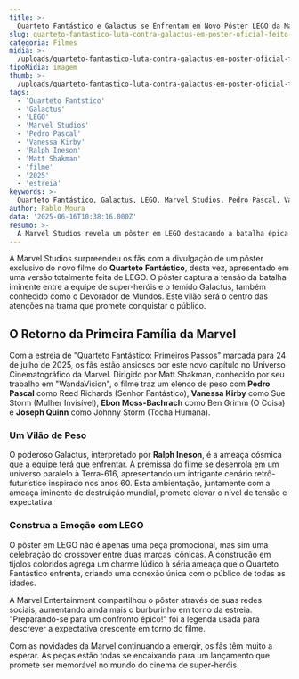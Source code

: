 ```yaml
---
title: >-
  Quarteto Fantástico e Galactus se Enfrentam em Novo Pôster LEGO da Marvel
slug: quarteto-fantastico-luta-contra-galactus-em-poster-oficial-feito-em-lego
categoria: Filmes
midia: >-
  /uploads/quarteto-fantastico-luta-contra-galactus-em-poster-oficial-feito-em-lego-thumb.webp
tipoMidia: imagem
thumb: >-
  /uploads/quarteto-fantastico-luta-contra-galactus-em-poster-oficial-feito-em-lego-thumb.webp
tags:
  - 'Quarteto Fantstico'
  - 'Galactus'
  - 'LEGO'
  - 'Marvel Studios'
  - 'Pedro Pascal'
  - 'Vanessa Kirby'
  - 'Ralph Ineson'
  - 'Matt Shakman'
  - 'filme'
  - '2025'
  - 'estreia'
keywords: >-
  Quarteto Fantástico, Galactus, LEGO, Marvel Studios, Pedro Pascal, Vanessa Kirby, Ralph Ineson, Matt Shakman, filme, 2025, estreia
author: Pablo Moura
data: '2025-06-16T10:38:16.000Z'
resumo: >-
  A Marvel Studios revela um pôster em LEGO destacando a batalha épica entre o Quarteto Fantástico e Galactus. O material promove o esperado filme que estreia em julho de 2025.
---
```


A Marvel Studios surpreendeu os fãs com a divulgação de um pôster exclusivo do novo filme do **Quarteto Fantástico**, desta vez, apresentado em uma versão totalmente feita de LEGO. O pôster captura a tensão da batalha iminente entre a equipe de super-heróis e o temido Galactus, também conhecido como o Devorador de Mundos. Este vilão será o centro das atenções na trama que promete conquistar o público.

## O Retorno da Primeira Família da Marvel

Com a estreia de "Quarteto Fantástico: Primeiros Passos" marcada para 24 de julho de 2025, os fãs estão ansiosos por este novo capítulo no Universo Cinematográfico da Marvel. Dirigido por Matt Shakman, conhecido por seu trabalho em "WandaVision", o filme traz um elenco de peso com **Pedro Pascal** como Reed Richards (Senhor Fantástico), **Vanessa Kirby** como Sue Storm (Mulher Invisível), **Ebon Moss-Bachrach** como Ben Grimm (O Coisa) e **Joseph Quinn** como Johnny Storm (Tocha Humana).

### Um Vilão de Peso

O poderoso Galactus, interpretado por **Ralph Ineson**, é a ameaça cósmica que a equipe terá que enfrentar. A premissa do filme se desenrola em um universo paralelo à Terra-616, apresentando um intrigante cenário retrô-futurístico inspirado nos anos 60. Esta ambientação, juntamente com a ameaça iminente de destruição mundial, promete elevar o nível de tensão e expectativa.

### Construa a Emoção com LEGO

O pôster em LEGO não é apenas uma peça promocional, mas sim uma celebração do crossover entre duas marcas icônicas. A construção em tijolos coloridos agrega um charme lúdico à séria ameaça que o Quarteto Fantástico enfrenta, criando uma conexão única com o público de todas as idades. 

A Marvel Entertainment compartilhou o pôster através de suas redes sociais, aumentando ainda mais o burburinho em torno da estreia. "Preparando-se para um confronto épico!" foi a legenda usada para descrever a expectativa crescente em torno do filme. 

Com as novidades da Marvel continuando a emergir, os fãs têm muito a esperar. As peças estão todas se encaixando para um lançamento que promete ser memorável no mundo do cinema de super-heróis.